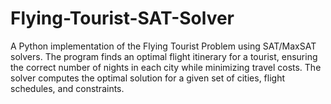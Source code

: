 # Flying-Tourist-SAT-Solver
A Python implementation of the Flying Tourist Problem using SAT/MaxSAT solvers. The program finds an optimal flight itinerary for a tourist, ensuring the correct number of nights in each city while minimizing travel costs. The solver computes the optimal solution for a given set of cities, flight schedules, and constraints.
